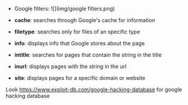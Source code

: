 - Google filters:
![](img/google filters.png)

- **cache**: searches through Google's cache for information
- **filetype**: searches only for files of an specific type
- **info**: displays info that Google stores about the page
- **intitle**: searches for pages that contain the string in the title
- **inurl**: displays pages with the string in the url
- **site**: displays pages for a specific domain or website

Look https://www.exploit-db.com/google-hacking-database for google hacking database
